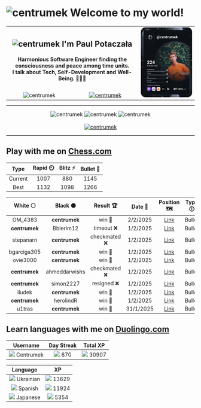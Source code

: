 <h1>
  <img
    src="https://emojis.slackmojis.com/emojis/images/1531849430/4246/blob-sunglasses.gif"
    width="30"
    alt="centrumek"
  />
  Welcome to my world!
</h1>

<table>
  <tbody>
    <tr>
      <td align="center" width="70%" colspan="2">
        <h2>
          <img
            src="https://raw.githubusercontent.com/MartinHeinz/MartinHeinz/master/wave.gif"
            width="30px"
            alt="centrumek"
          />
          I'm Paul Potaczała
        </h2>
        <h4>
          Harmonious Software Engineer finding the consciousness and peace among time units.
          <br/>
          I talk about Tech, Self-Development and Well-Being. 🌿🧘🚀
        </h4>
      </td>
      <td width="30%" rowspan="2">
        <a href="https://app.daily.dev/centrumek">
          <img
            src="./devcard.svg"
            alt="centrumek"
          />
        </a>
      </td>
    </tr>
    <tr align="center">
      <td>
        <img
          src="https://komarev.com/ghpvc/?username=centrumek&label=visitors&color=0e75b6&style=flat"
          alt="centrumek"
        >
      </td>
      <td>
        <a href="https://stackoverflow.com/users/14496012/centrumek">
          <img
            src="https://stackoverflow.com/users/flair/14496012.png?theme=dark"
            alt="centrumek"
          >
        </a>
      </td>
    </tr>
  </tbody>
</table>

---
<div align="center">
  <img 
    src="https://github-readme-stats.vercel.app/api?username=centrumek&show_icons=true&count_private=true&theme=dark&hide_border=true&hide=issues,contribs&bg_color=00000000"
    alt="centrumek"
  />
  <img
    src="https://github-readme-stats.vercel.app/api/top-langs/?username=centrumek&layout=compact&hide_border=true&theme=dark&bg_color=00000000&langs_count=6&exclude_repo=air-statistic-app"
    alt="centrumek"
  />
  <img 
    src="https://github-readme-streak-stats.herokuapp.com?user=centrumek&theme=dark&hide_border=true&background=FFFFFF00"
    alt="centrumek"
  />
  <br/>
  <br/>
  <a href="https://www.buymeacoffee.com/centrumek">
    <img
      src="https://cdn.buymeacoffee.com/buttons/v2/default-orange.png"
      height="50"
      width="210"
      alt="centrumek"
    />
  </a>
</div>

---

## Play with me on [Chess.com](https://www.chess.com/member/centrumek)

<div align="center">
<!--START_SECTION:chessStats-->
<!-- Automatically generated with https://github.com/Balastrong/chess-stats-action -->

| Type | Rapid ⏲️ | Blitz ⚡ | Bullet 🔫 |
|:---:|:---:|:---:|:---:|
| Current | 1007 | 880 | 1145 |
| Best | 1132 | 1098 | 1266 |

| White ⚪ | Black ⚫ | Result 🏆 | Date 📅 | Position 🗺️ | Type 🕕 |
|:---:|:---:|:---:|:---:|:---:|:---:|
| OM_4383 | **centrumek** | win 🥇 | 2/2/2025 | <a href="http://www.ee.unb.ca/cgi-bin/tervo/fen.pl?select=8/8/7K/1k6/8/8/3B2r1/7q w - - 8 53">Link</a> | Bullet |
| **centrumek** | Bblerim12 | timeout ❌ | 1/2/2025 | <a href="http://www.ee.unb.ca/cgi-bin/tervo/fen.pl?select=8/8/p3k3/Pp1p2pp/1P1K4/7P/8/8 w - - 0 43">Link</a> | Bullet |
| stepanarn | **centrumek** | checkmated ❌ | 1/2/2025 | <a href="http://www.ee.unb.ca/cgi-bin/tervo/fen.pl?select=1nkR4/7p/1Q6/8/1B6/P1N1nq2/1PP5/2K5 b - - 0 33">Link</a> | Bullet |
| bgarciga305 | **centrumek** | win 🥇 | 1/2/2025 | <a href="http://www.ee.unb.ca/cgi-bin/tervo/fen.pl?select=8/8/8/8/3k4/8/4q3/1K3r2 w - - 8 61">Link</a> | Bullet |
| ovie3000 | **centrumek** | win 🥇 | 1/2/2025 | <a href="http://www.ee.unb.ca/cgi-bin/tervo/fen.pl?select=8/2k4b/2p4P/P1P3P1/1P6/r7/3p3K/8 w - - 0 44">Link</a> | Bullet |
| **centrumek** | ahmeddarwishs | checkmated ❌ | 1/2/2025 | <a href="http://www.ee.unb.ca/cgi-bin/tervo/fen.pl?select=1k6/1pp5/1p3R2/5P2/P1p1P2p/8/7r/RK1r4 w - - 3 36">Link</a> | Bullet |
| **centrumek** | simon2227 | resigned ❌ | 1/2/2025 | <a href="http://www.ee.unb.ca/cgi-bin/tervo/fen.pl?select=2k4r/ppp3pp/8/2P5/4n3/P5PP/3r3K/8 w - - 1 29">Link</a> | Bullet |
| iludek | **centrumek** | win 🥇 | 1/2/2025 | <a href="http://www.ee.unb.ca/cgi-bin/tervo/fen.pl?select=1k1r2r1/1bR4R/4p3/5p2/p3n3/P4NP1/4KP1P/8 w - - 1 32">Link</a> | Bullet |
| **centrumek** | herolindR | win 🥇 | 1/2/2025 | <a href="http://www.ee.unb.ca/cgi-bin/tervo/fen.pl?select=8/8/p7/3p4/1P1P1R2/P4k1p/1BP5/6K1 b - - 0 45">Link</a> | Bullet |
| u1tras | **centrumek** | win 🥇 | 31/1/2025 | <a href="http://www.ee.unb.ca/cgi-bin/tervo/fen.pl?select=2kr4/pp6/2p3p1/4pb1r/2q2pp1/2P5/2P2PPP/1KBR3R w - - 0 25">Link</a> | Bullet |

<!--END_SECTION:chessStats-->
</div>

## Learn languages with me on [Duolingo.com](https://www.duolingo.com/profile/Centrumek)

<div align="center">
<!--START_SECTION:duolingoStats-->
<!-- Automatically generated with https://github.com/centrumek/duolingo-readme-stats-->

| Username | Day Streak | Total XP |
|:---:|:---:|:---:|
| <img src="https://raw.githubusercontent.com/centrumek/duolingo-readme-stats/main/assets/duolingo.png" height="12"> Centrumek | <img src="https://raw.githubusercontent.com/centrumek/duolingo-readme-stats/main/assets/streakinactive.svg" height="12"> 670 | <img src="https://raw.githubusercontent.com/centrumek/duolingo-readme-stats/main/assets/xp.svg" height="12"> 30907 | <img src="https://raw.githubusercontent.com/centrumek/duolingo-readme-stats/main/assets/xp.svg" height="12"> 0 |

| Language | XP |
|:---:|:---:|
| <img src="https://raw.githubusercontent.com/centrumek/duolingo-readme-stats/main/assets/langs/ukrainian.svg" height="12"> Ukrainian | <img src="https://raw.githubusercontent.com/centrumek/duolingo-readme-stats/main/assets/xp.svg" height="12"> 13629 |
| <img src="https://raw.githubusercontent.com/centrumek/duolingo-readme-stats/main/assets/langs/spanish.svg" height="12"> Spanish | <img src="https://raw.githubusercontent.com/centrumek/duolingo-readme-stats/main/assets/xp.svg" height="12"> 11924 |
| <img src="https://raw.githubusercontent.com/centrumek/duolingo-readme-stats/main/assets/langs/japanese.svg" height="12"> Japanese | <img src="https://raw.githubusercontent.com/centrumek/duolingo-readme-stats/main/assets/xp.svg" height="12"> 5354 |

<!--END_SECTION:duolingoStats-->
</div>
<!--
**centrumek/centrumek** is a ✨ _special_ ✨ repository because its `README.md` (this file) appears on your GitHub profile.

Here are some ideas to get you started:

- 🔭 I’m currently working on ...
- 🌱 I’m currently learning ...
- 👯 I’m looking to collaborate on ...
- 🤔 I’m looking for help with ...
- 💬 Ask me about ...
- 📫 How to reach me: ...
- 😄 Pronouns: ...
- ⚡ Fun fact: ...
-->
